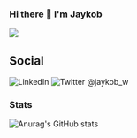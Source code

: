 ### Hi there 👋 I'm Jaykob

![](https://komarev.com/ghpvc/?username=jaykobpc&color=green)

## Social
![LinkedIn](https://img.shields.io/badge/linkedin-%230077B5.svg?style=for-the-badge&logo=linkedin&logoColor=white) 
![Twitter @jaykob_w](https://img.shields.io/badge/jaykob_w-%231DA1F2.svg?style=for-the-badge&logo=Twitter&logoColor=white)


### Stats
![Anurag's GitHub stats](https://github-readme-stats.vercel.app/api?username=jaykobpc&theme=aura&show_icons=true)

